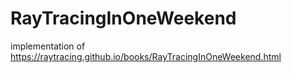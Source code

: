 # RayTracingInOneWeekend

implementation of https://raytracing.github.io/books/RayTracingInOneWeekend.html

